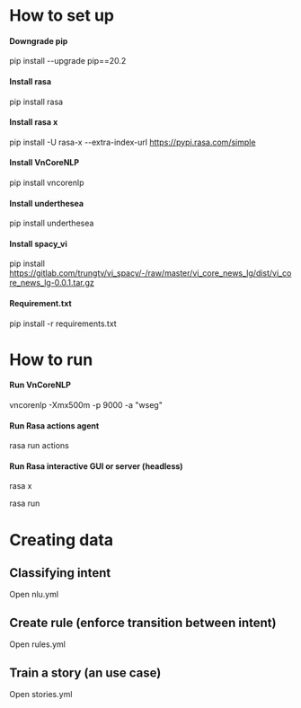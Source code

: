 # How to set up

#### Downgrade pip

pip install --upgrade pip==20.2

#### Install rasa

pip install rasa

#### Install rasa x

pip install -U rasa-x --extra-index-url https://pypi.rasa.com/simple

#### Install VnCoreNLP

pip install vncorenlp

#### Install underthesea

pip install underthesea

#### Install spacy_vi

pip install https://gitlab.com/trungtv/vi_spacy/-/raw/master/vi_core_news_lg/dist/vi_core_news_lg-0.0.1.tar.gz

#### Requirement.txt

pip install -r requirements.txt

# How to run

#### Run VnCoreNLP

vncorenlp -Xmx500m <path to VnCoreNLP-1.1.1.jar> -p 9000 -a "wseg"

#### Run Rasa actions agent

rasa run actions

#### Run Rasa interactive GUI or server (headless)

rasa x

rasa run

# Creating data

## Classifying intent

Open nlu.yml

## Create rule (enforce transition between intent)

Open rules.yml

## Train a story (an use case)

Open stories.yml
